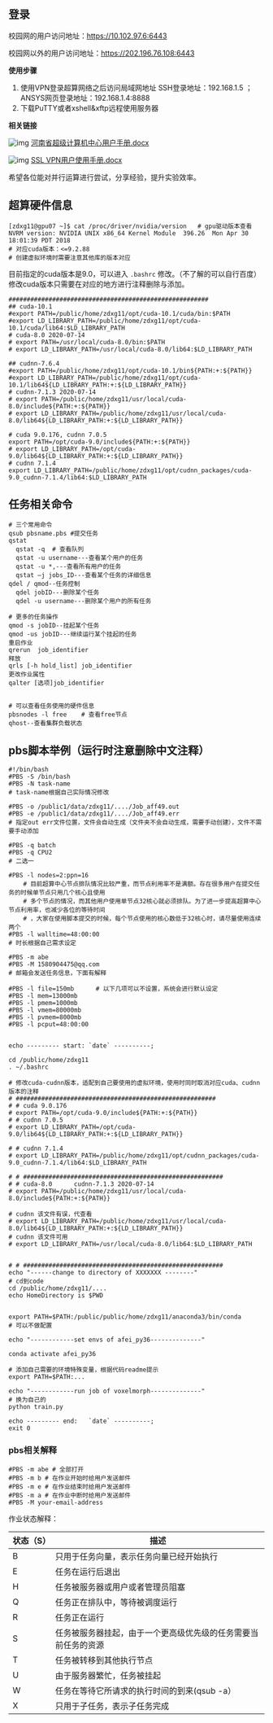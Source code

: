 ## 登录
校园网的用户访问地址：https://10.102.97.6:6443

校园网以外的用户访问地址：https://202.196.76.108:6443

**使用步骤**
1. 使用VPN登录超算网络之后访问局域网地址
SSH登录地址：192.168.1.5 ；
ANSYS网页登录地址：192.168.1.4:8888
2. 下载PuTTY或者xshell&xftp远程使用服务器

**相关链接**

![img](http://www7.zzu.edu.cn/system/resource/images/fileTypeImages/icon_doc.gif) [河南省超级计算机中心用户手册.docx](http://www7.zzu.edu.cn/nscczz/documents/20200608.docx)

![img](http://www7.zzu.edu.cn/system/resource/images/fileTypeImages/icon_doc.gif) [SSL VPN用户使用手册.docx](http://www7.zzu.edu.cn/nscczz/documents/sslvpn.docx)

希望各位能对并行运算进行尝试，分享经验，提升实验效率。

## 超算硬件信息
```
[zdxg11@gpu07 ~]$ cat /proc/driver/nvidia/version   # gpu驱动版本查看
NVRM version: NVIDIA UNIX x86_64 Kernel Module  396.26  Mon Apr 30 18:01:39 PDT 2018
# 对应cuda版本：<=9.2.88
# 创建虚拟环境时需要注意其他库的版本对应
```

目前指定的cuda版本是9.0，可以进入 `.bashrc` 修改。（不了解的可以自行百度）
修改cuda版本只需要在对应的地方进行注释删除与添加。
```
#######################################################
## cuda-10.1
#export PATH=/public/home/zdxg11/opt/cuda-10.1/cuda/bin:$PATH
#export LD_LIBRARY_PATH=/public/home/zdxg11/opt/cuda-10.1/cuda/lib64:$LD_LIBRARY_PATH
# cuda-8.0 2020-07-14
# export PATH=/usr/local/cuda-8.0/bin:$PATH
# export LD_LIBRARY_PATH=/usr/local/cuda-8.0/lib64:$LD_LIBRARY_PATH

## cudnn-7.6.4
#export PATH=/public/home/zdxg11/opt/cuda-10.1/bin${PATH:+:${PATH}}
#export LD_LIBRARY_PATH=/public/home/zdxg11/opt/cuda-10.1/lib64${LD_LIBRARY_PATH:+:${LD_LIBRARY_PATH}}
# cudnn-7.1.3 2020-07-14
# export PATH=/public/home/zdxg11/usr/local/cuda-8.0/include${PATH:+:${PATH}}
# export LD_LIBRARY_PATH=/public/home/zdxg11/usr/local/cuda-8.0/lib64${LD_LIBRARY_PATH:+:${LD_LIBRARY_PATH}}

# cuda 9.0.176, cudnn 7.0.5
export PATH=/opt/cuda-9.0/include${PATH:+:${PATH}}
# export LD_LIBRARY_PATH=/opt/cuda-9.0/lib64${LD_LIBRARY_PATH:+:${LD_LIBRARY_PATH}}
# cudnn 7.1.4
export LD_LIBRARY_PATH=/public/home/zdxg11/opt/cudnn_packages/cuda-9.0_cudnn-7.1.4/lib64:$LD_LIBRARY_PATH  
```


## 任务相关命令
```
# 三个常用命令
qsub pbsname.pbs #提交任务
qstat 
  qstat -q  # 查看队列
  qstat -u username---查看某个用户的任务
  qstat -u *,---查看所有用户的任务
  qstat –j jobs_ID---查看某个任务的详细信息
qdel / qmod--任务控制
  qdel jobID---删除某个任务
  qdel -u username---删除某个用户的所有任务

# 更多的任务操作
qmod -s jobID--挂起某个任务
qmod -us jobID---继续运行某个挂起的任务
重启作业
qrerun  job_identifier
释放
qrls [-h hold_list] job_identifier
更改作业属性
qalter [选项]job_identifier


# 可以查看任务使用的硬件信息
pbsnodes -l free    # 查看free节点
qhost--查看集群负载状态
```

## pbs脚本举例（运行时注意删除中文注释）
```
#!/bin/bash
#PBS -S /bin/bash
#PBS -N task-name
# task-name根据自己实际情况修改

#PBS -o /public1/data/zdxg11/..../Job_aff49.out
#PBS -e /public1/data/zdxg11/..../Job_aff49.err
# 指定out err文件位置，文件会自动生成（文件夹不会自动生成，需要手动创建），文件不需要手动添加

#PBS -q batch
#PBS -q CPU2
# 二选一

#PBS -l nodes=2:ppn=16
    # 目前超算中心节点排队情况比较严重，而节点利用率不是满额。存在很多用户在提交任务的时候单节点只用几个核心且使用
    # 多个节点的情况，而其他用户使用单节点32核心就必须排队。为了进一步提高超算中心节点利用率，也减少各位的等待时间
    # ，大家在使用脚本提交的时候，每个节点使用的核心数低于32核心时，请尽量使用连续两个
#PBS -l walltime=48:00:00
# 时长根据自己需求设定

#PBS -m abe
#PBS -M 1580904475@qq.com
# 邮箱会发送任务信息，下面有解释

#PBS -l file=150mb      # 以下几项可以不设置，系统会进行默认设定
#PBS -l mem=13000mb
#PBS -l pmem=1000mb
#PBS -l vmem=80000mb
#PBS -l pvmem=8000mb
#PBS -l pcput=48:00:00


echo --------- start: `date` ----------;

cd /public/home/zdxg11
. ~/.bashrc

# 修改cuda-cudnn版本，适配到自己要使用的虚拟环境，使用时同时取消对应cuda、cudnn版本的注释
# #######################################################
# # cuda 9.0.176
# export PATH=/opt/cuda-9.0/include${PATH:+:${PATH}}
# # cudnn 7.0.5
# export LD_LIBRARY_PATH=/opt/cuda-9.0/lib64${LD_LIBRARY_PATH:+:${LD_LIBRARY_PATH}}

# # cudnn 7.1.4
# export LD_LIBRARY_PATH=/public/home/zdxg11/opt/cudnn_packages/cuda-9.0_cudnn-7.1.4/lib64:$LD_LIBRARY_PATH

# # #######################################################
# # cuda-8.0      cudnn-7.1.3 2020-07-14
# export PATH=/public/home/zdxg11/usr/local/cuda-8.0/include${PATH:+:${PATH}}

# cudnn 该文件有误，代查看
# export LD_LIBRARY_PATH=/public/home/zdxg11/usr/local/cuda-8.0/lib64${LD_LIBRARY_PATH:+:${LD_LIBRARY_PATH}}
# cudnn 该文件可用
# export LD_LIBRARY_PATH=/usr/local/cuda-8.0/lib64:$LD_LIBRARY_PATH


# # #######################################################
echo "------change to directory of XXXXXXX --------"
# cd到code
cd /public/home/zdxg11/....
echo HomeDirectory is $PWD


export PATH=$PATH:/public/public/home/zdxg11/anaconda3/bin/conda
# 可以不做配置

echo "------------set envs of afei_py36--------------"

conda activate afei_py36

# 添加自己需要的环境特殊变量，根据代码readme提示
export PATH=$PATH:...

echo "------------run job of voxelmorph--------------"
# 换为自己的
python train.py

echo --------- end:   `date` ----------;
exit 0
```

### pbs相关解释

```
#PBS -m abe # 全部打开
#PBS -m b # 在作业开始时给用户发送邮件
#PBS -m e # 在作业结束时给用户发送邮件
#PBS -m a # 在作业中断时给用户发送邮件
#PBS -M your-email-address
```

作业状态解释：

| 状态（S） | 描述                                                         |
| --------- | ------------------------------------------------------------ |
| B         | 只用于任务向量，表示任务向量已经开始执行                     |
| E         | 任务在运行后退出                                             |
| H         | 任务被服务器或用户或者管理员阻塞                             |
| Q         | 任务正在排队中，等待被调度运行                               |
| R         | 任务正在运行                                                 |
| S         | 任务被服务器挂起，由于一个更高级优先级的任务需要当前任务的资源 |
| T         | 任务被转移到其他执行节点                                     |
| U         | 由于服务器繁忙，任务被挂起                                   |
| W         | 任务在等待它所请求的执行时间的到来(qsub -a）                 |
| X         | 只用于子任务，表示子任务完成                                 |

